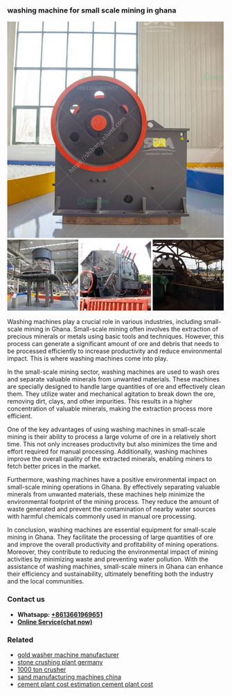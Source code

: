<h3>washing machine for small scale mining in ghana</h3><img src='1708666540.jpg' alt=''><p>Washing machines play a crucial role in various industries, including small-scale mining in Ghana. Small-scale mining often involves the extraction of precious minerals or metals using basic tools and techniques. However, this process can generate a significant amount of ore and debris that needs to be processed efficiently to increase productivity and reduce environmental impact. This is where washing machines come into play.</p><p>In the small-scale mining sector, washing machines are used to wash ores and separate valuable minerals from unwanted materials. These machines are specially designed to handle large quantities of ore and effectively clean them. They utilize water and mechanical agitation to break down the ore, removing dirt, clays, and other impurities. This results in a higher concentration of valuable minerals, making the extraction process more efficient.</p><p>One of the key advantages of using washing machines in small-scale mining is their ability to process a large volume of ore in a relatively short time. This not only increases productivity but also minimizes the time and effort required for manual processing. Additionally, washing machines improve the overall quality of the extracted minerals, enabling miners to fetch better prices in the market.</p><p>Furthermore, washing machines have a positive environmental impact on small-scale mining operations in Ghana. By effectively separating valuable minerals from unwanted materials, these machines help minimize the environmental footprint of the mining process. They reduce the amount of waste generated and prevent the contamination of nearby water sources with harmful chemicals commonly used in manual ore processing.</p><p>In conclusion, washing machines are essential equipment for small-scale mining in Ghana. They facilitate the processing of large quantities of ore and improve the overall productivity and profitability of mining operations. Moreover, they contribute to reducing the environmental impact of mining activities by minimizing waste and preventing water pollution. With the assistance of washing machines, small-scale miners in Ghana can enhance their efficiency and sustainability, ultimately benefiting both the industry and the local communities.</p><h3>Contact us</h3><ul><li><strong>Whatsapp:&nbsp;<a href="https://wa.me/8613661969651">+8613661969651</a></strong></li><li><a href="https://swt.shibang-china.com/?git&amp;zhl&amp;washing machine for small scale mining in ghana"><strong>Online Service(chat now)</strong></a></li></ul><h3>Related</h3><ul><li><a href='gold washer machine manufacturer.md'>gold washer machine manufacturer</a></li><li><a href='stone crushing plant germany.md'>stone crushing plant germany</a></li><li><a href='1000 ton crusher.md'>1000 ton crusher</a></li><li><a href='sand manufacturing machines china.md'>sand manufacturing machines china</a></li><li><a href='cement plant cost estimation cement plant cost.md'>cement plant cost estimation cement plant cost</a></li></ul>